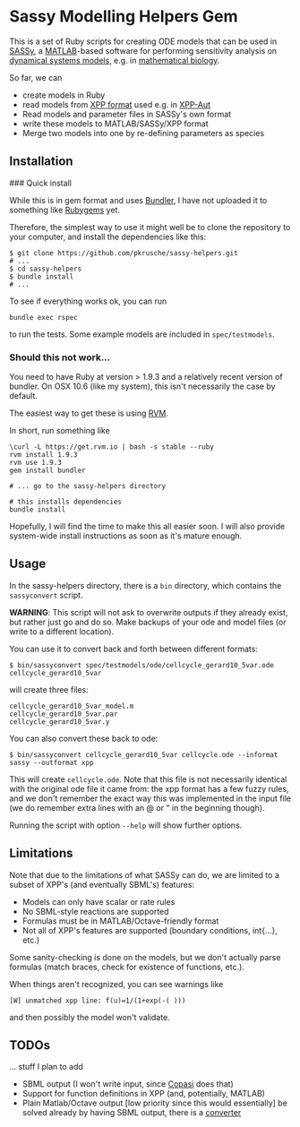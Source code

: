 # Sassy Modelling Helpers Gem

This is a set of Ruby scripts for creating ODE models that
can be used in [SASSy](http://www2.warwick.ac.uk/fac/sci/systemsbiology/research/software/), 
a [MATLAB](http://mathworks.co.uk)-based software for performing
sensitivity analysis on [dynamical systems models](http://en.wikipedia.org/wiki/Dynamical_systems), e.g. in [mathematical biology](http://en.wikipedia.org/wiki/Mathematical_and_theoretical_biology).

So far, we can 

* create models in Ruby
* read models from [XPP format](http://mrb.niddk.nih.gov/xpp/newstyle.html) used e.g. in [XPP-Aut](http://www.math.pitt.edu/~bard/xpp/xpp.html)
* Read models and parameter files in SASSy's own format
* write these models to MATLAB/SASSy/XPP format
* Merge two models into one by re-defining parameters as species

## Installation

### Quick install

While this is in gem format and uses [Bundler](http://gembundler.com/), 
I have not uploaded it to something like [Rubygems](rubygems.org) yet.

Therefore, the simplest way to use it might well be to clone the 
repository to your computer, and install the dependencies like this:

```
$ git clone https://github.com/pkrusche/sassy-helpers.git
# ...
$ cd sassy-helpers
$ bundle install
# ...
```

To see if everything works ok, you can run

```
bundle exec rspec
```

to run the tests. Some example models are included in `spec/testmodels`.

### Should this not work...

You need to have Ruby at version > 1.9.3 and a relatively recent version of 
bundler. On OSX 10.6 (like my system), this isn't necessarily the case by default.

The easiest way to get these is using [RVM](https://rvm.io/).

In short, run something like

```
\curl -L https://get.rvm.io | bash -s stable --ruby
rvm install 1.9.3
rvm use 1.9.3
gem install bundler

# ... go to the sassy-helpers directory

# this installs dependencies
bundle install
```

Hopefully, I will find the time to make this all easier soon. I will also
provide system-wide install instructions as soon as it's mature enough.

## Usage

In the sassy-helpers directory, there is a `bin` directory, which contains the
`sassyconvert` script.

**WARNING**: This script will not ask to overwrite outputs if they already exist,
but rather just go and do so. Make backups of your ode and model files (or write 
to a different location).

You can use it to convert back and forth between different formats:

```
$ bin/sassyconvert spec/testmodels/ode/cellcycle_gerard10_5var.ode cellcycle_gerard10_5var
```

will create three files:

```
cellcycle_gerard10_5var_model.m
cellcycle_gerard10_5var.par
cellcycle_gerard10_5var.y
```

You can also convert these back to ode:

```
$ bin/sassyconvert cellcycle_gerard10_5var cellcycle.ode --informat sassy --outformat xpp
```

This will create `cellcycle.ode`. Note that this file is not necessarily identical with
the original ode file it came from: the xpp format has a few fuzzy rules, and we don't
remember the exact way this was implemented in the input file (we do remember extra
lines with an @ or " in the beginning though).

Running the script with option `--help` will show further options.

## Limitations

Note that due to the limitations of what SASSy can do, we are 
limited to a subset of XPP's (and eventually SBML's) features: 

* Models can only have scalar or rate rules
* No SBML-style reactions are supported
* Formulas must be in MATLAB/Octave-friendly format
* Not all of XPP's features are supported (boundary conditions, int{...}, etc.)

Some sanity-checking is done on the models, but we don't actually
parse formulas (match braces, check for existence of functions, etc.).

When things aren't recognized, you can see warnings like

```
[W] unmatched xpp line: f(u)=1/(1+exp(-( )))
```
and then possibly the model won't validate.

## TODOs

... stuff I plan to add

* SBML output (I won't write input, since [Copasi](http://www.copasi.org/) does that)
* Support for function definitions in XPP (and, potentially, MATLAB)
* Plain Matlab/Octave output [low priority since this would essentially] be solved
  already by having SBML output, there is a [converter](http://www.ebi.ac.uk/compneur-srv/sbml/converters/SBMLtoXPP-Aut.html)
